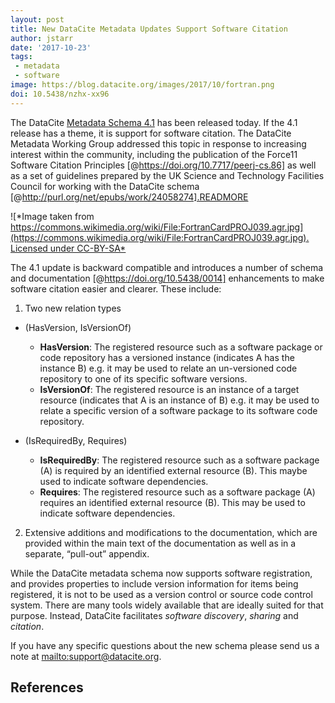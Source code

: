 ```yaml
---
layout: post
title: New DataCite Metadata Updates Support Software Citation
author: jstarr
date: '2017-10-23'
tags:
 - metadata
 - software
image: https://blog.datacite.org/images/2017/10/fortran.png
doi: 10.5438/nzhx-xx96
---
```


The DataCite [Metadata Schema 4.1](http://schema.datacite.org/meta/kernel-4.1/) has been released today. If the 4.1 release has a theme, it is support for software citation. The DataCite Metadata Working Group addressed this topic in response to increasing interest within the community, including the publication of the Force11 Software Citation Principles [@https://doi.org/10.7717/peerj-cs.86] as well as a set of guidelines prepared by the UK Science and Technology Facilities Council for working with the DataCite schema [@http://purl.org/net/epubs/work/24058274].READMORE

![*Image taken from [https://commons.wikimedia.org/wiki/File:FortranCardPROJ039.agr.jpg](https://commons.wikimedia.org/wiki/File:FortranCardPROJ039.agr.jpg). Licensed under CC-BY-SA*](/images/2017/10/fortran.png)

The 4.1 update is backward compatible and introduces a number of schema and documentation [@https://doi.org/10.5438/0014] enhancements to make software citation easier and clearer. These include:

1. Two new relation types
  * (HasVersion, IsVersionOf)
    * **HasVersion**: The registered resource such as a software package or code repository has a versioned instance (indicates A
      has the instance B) e.g. it may be used to relate an un-versioned code repository to one of its specific software versions.
    * **IsVersionOf**: The registered resource is an instance of a target resource (indicates that A is an instance of B) e.g. it
      may be used to relate a specific version of a software package to its software code repository.

  * (IsRequiredBy, Requires)
    * **IsRequiredBy**: The registered resource such as a software package (A) is required by an identified external resource (B).
      This maybe used to indicate software dependencies.
    * **Requires**: The registered resource such as a software package (A) requires an identified external resource (B). This may
      be used to indicate software dependencies.

2. Extensive additions and modifications to the documentation, which are provided within the main text of the documentation as well
   as in a separate, “pull-out” appendix.

While the DataCite metadata schema now supports software registration, and provides properties to include version information
for items being registered, it is not to be used as a version control or source code control system. There are many tools
widely available that are ideally suited for that purpose. Instead, DataCite facilitates *software discovery*, *sharing*
and *citation*.

If you have any specific questions about the new schema please send us a note at [mailto:support@datacite.org](support@datacite.org).

## References
